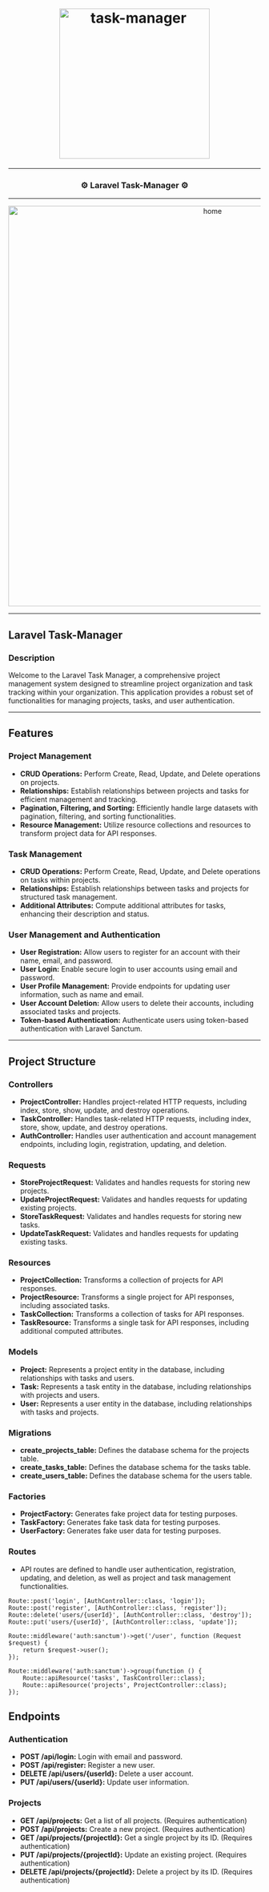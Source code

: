 <h1 align="center">
  <img
    width="300"
    alt="task-manager"
    src="https://live.staticflickr.com/65535/53536587878_9c224bccf2_m.jpg">
</h1>

---

<h3 align="center">
  <strong>
      ⚙️ Laravel Task-Manager ⚙️

  </strong>
</h3>

---

<p align="center">
  <img 
    width="800"
    alt="home"
    src="https://live.staticflickr.com/65535/53536595268_fb8fe151c9.jpg"/>
</p>

---

## Laravel Task-Manager
### Description

Welcome to the Laravel Task Manager, a comprehensive project management system designed to streamline project organization and task tracking within your organization. This application provides a robust set of functionalities for managing projects, tasks, and user authentication.

---

## Features

### Project Management

- **CRUD Operations:** Perform Create, Read, Update, and Delete operations on projects.
- **Relationships:** Establish relationships between projects and tasks for efficient management and tracking.
- **Pagination, Filtering, and Sorting:** Efficiently handle large datasets with pagination, filtering, and sorting functionalities.
- **Resource Management:** Utilize resource collections and resources to transform project data for API responses.

### Task Management

- **CRUD Operations:** Perform Create, Read, Update, and Delete operations on tasks within projects.
- **Relationships:** Establish relationships between tasks and projects for structured task management.
- **Additional Attributes:** Compute additional attributes for tasks, enhancing their description and status.

### User Management and Authentication

- **User Registration:** Allow users to register for an account with their name, email, and password.
- **User Login:** Enable secure login to user accounts using email and password.
- **User Profile Management:** Provide endpoints for updating user information, such as name and email.
- **User Account Deletion:** Allow users to delete their accounts, including associated tasks and projects.
- **Token-based Authentication:** Authenticate users using token-based authentication with Laravel Sanctum.

---

## Project Structure

### Controllers

- **ProjectController:** Handles project-related HTTP requests, including index, store, show, update, and destroy operations.
- **TaskController:** Handles task-related HTTP requests, including index, store, show, update, and destroy operations.
- **AuthController:** Handles user authentication and account management endpoints, including login, registration, updating, and deletion.

### Requests

- **StoreProjectRequest:** Validates and handles requests for storing new projects.
- **UpdateProjectRequest:** Validates and handles requests for updating existing projects.
- **StoreTaskRequest:** Validates and handles requests for storing new tasks.
- **UpdateTaskRequest:** Validates and handles requests for updating existing tasks.

### Resources

- **ProjectCollection:** Transforms a collection of projects for API responses.
- **ProjectResource:** Transforms a single project for API responses, including associated tasks.
- **TaskCollection:** Transforms a collection of tasks for API responses.
- **TaskResource:** Transforms a single task for API responses, including additional computed attributes.

### Models

- **Project:** Represents a project entity in the database, including relationships with tasks and users.
- **Task:** Represents a task entity in the database, including relationships with projects and users.
- **User:** Represents a user entity in the database, including relationships with tasks and projects.

### Migrations

- **create_projects_table:** Defines the database schema for the projects table.
- **create_tasks_table:** Defines the database schema for the tasks table.
- **create_users_table:** Defines the database schema for the users table.

### Factories

- **ProjectFactory:** Generates fake project data for testing purposes.
- **TaskFactory:** Generates fake task data for testing purposes.
- **UserFactory:** Generates fake user data for testing purposes.

### Routes

- API routes are defined to handle user authentication, registration, updating, and deletion, as well as project and task management functionalities.

```
Route::post('login', [AuthController::class, 'login']);
Route::post('register', [AuthController::class, 'register']);
Route::delete('users/{userId}', [AuthController::class, 'destroy']);
Route::put('users/{userId}', [AuthController::class, 'update']);

Route::middleware('auth:sanctum')->get('/user', function (Request $request) {
    return $request->user();
});

Route::middleware('auth:sanctum')->group(function () {
    Route::apiResource('tasks', TaskController::class);
    Route::apiResource('projects', ProjectController::class);
});

```

## Endpoints

### Authentication

- **POST /api/login:** Login with email and password.
- **POST /api/register:** Register a new user.
- **DELETE /api/users/{userId}:** Delete a user account.
- **PUT /api/users/{userId}:** Update user information.

### Projects

- **GET /api/projects:** Get a list of all projects. (Requires authentication)
- **POST /api/projects:** Create a new project. (Requires authentication)
- **GET /api/projects/{projectId}:** Get a single project by its ID. (Requires authentication)
- **PUT /api/projects/{projectId}:** Update an existing project. (Requires authentication)
- **DELETE /api/projects/{projectId}:** Delete a project by its ID. (Requires authentication)
